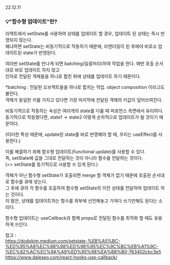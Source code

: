 22.12.11

### 💡"함수형 업데이트"란?

리액트에서 setState를 사용하여 상태를 업데이트 할 경우, 업데이트 된 상태는 즉시 반영되지 않는다.   
왜냐하면 setState는 비동기적으로 작동하기 때문에, 리렌더링이 된 후에야 비로소 업데이트된 state가 반영된다.

여러번 setState를 만나게 되면 batching(일괄처리)하여 작업을 한다. 매번 호출 순서대로 바로 업데이트 하지 않고   
인자로 전달된 객체들을 하나로 합친 뒤에 상태를 업데이트 하기 때문이다.

\*batching : 전달된 오브젝트들을 하나로 합치는 작업. object composition 이라고도 불린다.   
객체가 동일한 키를 가지고 있다면 가장 마지막에 전달된 객체의 키값이 덮어쓰여진다.

비동기적으로 작동하는 속성은 여러개의 state를 다룰 때 퍼포먼스 측면에서 유리하다.   
동기적으로 작동했다면, state1 → state2 이렇게 순차적으로 업데이트가 될 것이기 때문이다.

(이러한 특성 때문에, update된 state를 바로 반영해야 할 때, 우리는 useEffect를 사용한다.)

이를 해결하기 위해 함수형 업데이트(functional update)를 사용할 수 있다.   
즉, setState에 값을 그대로 전달하는 것이 아니라 함수를 전달하는 것이다.   
(=> setState를 동기적으로 사용할 수 있게 된다.)

객체가 아닌 함수형 setState가 호출되면 merge 할 객체가 없기 때문에 호출된 순서대로 함수를 큐에 넣는다.   
그 후에 큐의 각 함수를 호출하여 함수형 setState의 이전 상태를 전달하여 업데이트 하는 것이다.   
이 말은, 상태를 업데이트하는 함수를 외부에 선언해놓고 가져다 쓰기만해도 된다는 소리다.

함수형 업데이트는 useCallback과 함께 props로 전달된 함수를 최적화 할 때도 유용하게 쓰인다.

참고 :   
https://dodokim.medium.com/setstate-%EB%A5%BC-%ED%95%A8%EC%88%98%ED%98%95%EC%9C%BC%EB%A1%9C-%EC%82%AC%EC%9A%A9%ED%95%98%EA%B8%B0-763402cbc3e5   
https://www.daleseo.com/react-hooks-use-callback/   

